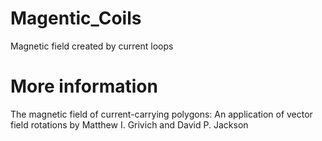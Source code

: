 # Magentic_Coils
Magnetic field created by current loops 

# More information
The magnetic field of current-carrying polygons: An application of vector field rotations by
Matthew I. Grivich and David P. Jackson
